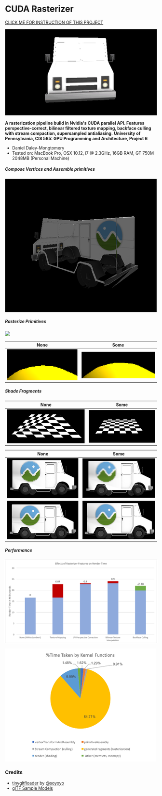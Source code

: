 CUDA Rasterizer
===============

[CLICK ME FOR INSTRUCTION OF THIS PROJECT](./INSTRUCTION.md)

![demogif](renders/demo.gif)

**A rasterization pipeline build in Nvidia's CUDA parallel API. Features perspective-correct, bilinear filtered texture mapping, backface culling with stream compaction, supersampled antialiasing.**
**University of Pennsylvania, CIS 565: GPU Programming and Architecture, Project 6**

* Daniel Daley-Mongtomery
* Tested on: MacBook Pro, OSX 10.12, i7 @ 2.3GHz, 16GB RAM, GT 750M 2048MB (Personal Machine)

##### Compose Vertices and Assemble primitives
![](renders/reverseCull.PNG)

##### Rasterize Primitives
![](https://www.scratchapixel.com/images/upload/rasterization/raytracing-raster2.png?)


| None        | Some           |
| ------------- |:-------------:|
| ![](renders/duckWithNoAntiAliasing.PNG) | ![duck](renders/DuckWithAntiAliasing.PNG)|

##### Shade Fragments

| None        | Some           |
| ------------- |:-------------:|
| ![](renders/NoPerspectiveCorrection.PNG) | ![](renders/PerspectiveCorrection.PNG)|

| None        | Some           |
| ------------- |:-------------:|
| ![](renders/NoFilteringWith128x128Texture.PNG) | ![](renders/BilinearFilteringWith128x128Texture.PNG)|
| ![](renders/NoFilteringWith512x512Texture.PNG) | ![](renders/BilinearFilteringWith512x512Texture.PNG)|

##### Performance

![](renders/RastPerf.png)

<img src="renders/percent.png" width="500">

### Credits

* [tinygltfloader](https://github.com/syoyo/tinygltfloader) by [@soyoyo](https://github.com/syoyo)
* [glTF Sample Models](https://github.com/KhronosGroup/glTF/blob/master/sampleModels/README.md)
